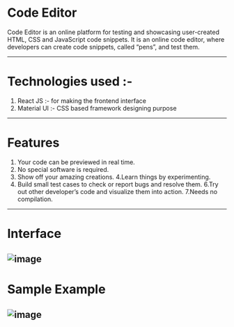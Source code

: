 # Code Editor

    
     
Code Editor is an online platform for testing and showcasing user-created HTML, CSS and JavaScript code snippets. It is an online code editor, where developers can create code snippets, called “pens”, and test them.

--------------------------------------------------------

# Technologies used :-
1. React JS :- for making the frontend interface
2. Material UI :-  CSS based  framework designing purpose

--------------------------------------------------------

# Features
1. Your code can be previewed in real time. 
2. No special software is required.
3. Show off your amazing creations.
4.Learn things by experimenting. 
5. Build small test cases to check or report bugs and resolve them.
6.Try out other developer’s code and visualize them into action.
7.Needs no compilation.


--------------------------------------------------------

# Interface 
![image](https://user-images.githubusercontent.com/100554023/235701443-31792168-de32-4079-be41-95adf4c9c28a.png)
--------------------------------------------------------

# Sample Example
![image](https://user-images.githubusercontent.com/100554023/235701593-fc1b8c3d-a78a-494c-96ee-8f6430988f65.png)
--------------------------------------------------------





